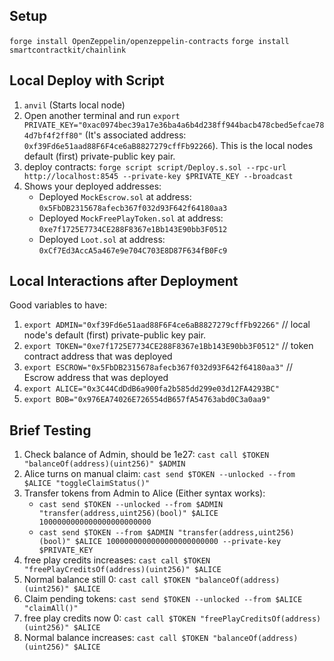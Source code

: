 ## Setup
`forge install OpenZeppelin/openzeppelin-contracts`
`forge install smartcontractkit/chainlink`

## Local Deploy with Script
1. `anvil` (Starts local node)
2. Open another terminal and run `export PRIVATE_KEY="0xac0974bec39a17e36ba4a6b4d238ff944bacb478cbed5efcae784d7bf4f2ff80"` (It's associated address: `0xf39Fd6e51aad88F6F4ce6aB8827279cffFb92266`). This is the local nodes default (first) private-public key pair.
3. deploy contracts: `forge script script/Deploy.s.sol --rpc-url http://localhost:8545 --private-key $PRIVATE_KEY --broadcast`
4. Shows your deployed addresses:
    - Deployed `MockEscrow.sol` at address: `0x5FbDB2315678afecb367f032d93F642f64180aa3`
    - Deployed `MockFreePlayToken.sol` at address: `0xe7f1725E7734CE288F8367e1Bb143E90bb3F0512`
    - Deployed `Loot.sol` at address: `0xCf7Ed3AccA5a467e9e704C703E8D87F634fB0Fc9`

## Local Interactions after Deployment
Good variables to have:
1. `export ADMIN="0xf39Fd6e51aad88F6F4ce6aB8827279cffFb92266"` // local node's default (first) private-public key pair.
2. `export TOKEN="0xe7f1725E7734CE288F8367e1Bb143E90bb3F0512"` // token contract address that was deployed
3. `export ESCROW="0x5FbDB2315678afecb367f032d93F642f64180aa3"` // Escrow address that was deployed
3. `export ALICE="0x3C44CdDdB6a900fa2b585dd299e03d12FA4293BC"`
4. `export BOB="0x976EA74026E726554dB657fA54763abd0C3a0aa9"`


## Brief Testing
1. Check balance of Admin, should be 1e27: `cast call $TOKEN "balanceOf(address)(uint256)" $ADMIN`
2. Alice turns on manual claim: `cast send $TOKEN --unlocked --from $ALICE "toggleClaimStatus()"`
3. Transfer tokens from Admin to Alice (Either syntax works):
    - `cast send $TOKEN --unlocked --from $ADMIN "transfer(address,uint256)(bool)" $ALICE 1000000000000000000000000`
    - `cast send $TOKEN --from $ADMIN "transfer(address,uint256)(bool)" $ALICE 1000000000000000000000000 --private-key $PRIVATE_KEY`
4. free play credits increases: `cast call $TOKEN "freePlayCreditsOf(address)(uint256)" $ALICE`
5. Normal balance still 0: `cast call $TOKEN "balanceOf(address)(uint256)" $ALICE`
6. Claim pending tokens: `cast send $TOKEN --unlocked --from $ALICE "claimAll()"`
7. free play credits now 0: `cast call $TOKEN "freePlayCreditsOf(address)(uint256)" $ALICE`
8. Normal balance increases: `cast call $TOKEN "balanceOf(address)(uint256)" $ALICE`